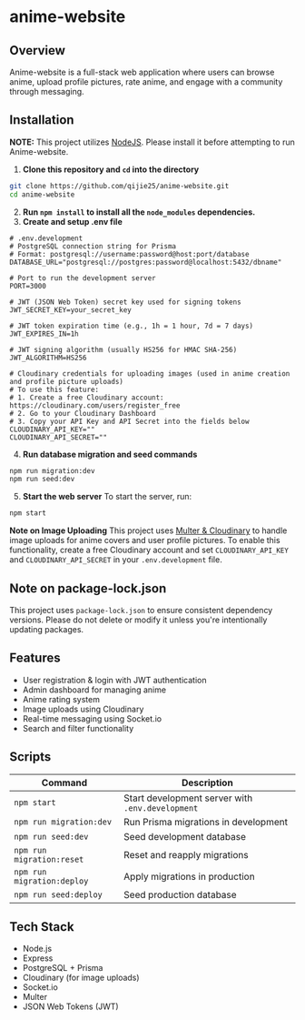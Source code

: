 # anime-website

## Overview
Anime-website is a full-stack web application where users can browse anime, upload profile pictures, rate anime, and engage with a community through messaging.

## Installation
**NOTE:** This project utilizes [NodeJS](https://nodejs.org/en). Please install it before attempting to run Anime-website.
1. **Clone this repository and `cd` into the directory**
```bash
git clone https://github.com/qijie25/anime-website.git
cd anime-website
```
2. **Run `npm install` to install all the `node_modules` dependencies.**
3. **Create and setup .env file**
```env
# .env.development
# PostgreSQL connection string for Prisma
# Format: postgresql://username:password@host:port/database
DATABASE_URL="postgresql://postgres:password@localhost:5432/dbname"

# Port to run the development server
PORT=3000

# JWT (JSON Web Token) secret key used for signing tokens
JWT_SECRET_KEY=your_secret_key

# JWT token expiration time (e.g., 1h = 1 hour, 7d = 7 days)
JWT_EXPIRES_IN=1h

# JWT signing algorithm (usually HS256 for HMAC SHA-256)
JWT_ALGORITHM=HS256

# Cloudinary credentials for uploading images (used in anime creation and profile picture uploads)
# To use this feature:
# 1. Create a free Cloudinary account: https://cloudinary.com/users/register_free
# 2. Go to your Cloudinary Dashboard
# 3. Copy your API Key and API Secret into the fields below
CLOUDINARY_API_KEY=""
CLOUDINARY_API_SECRET=""
```
4. **Run database migration and seed commands**
```bash
npm run migration:dev
npm run seed:dev
```
5. **Start the web server**
To start the server, run:
```bash
npm start
```

**Note on Image Uploading**
This project uses [Multer & Cloudinary](https://cloudinary.com/) to handle image uploads for anime covers and user profile pictures.
To enable this functionality, create a free Cloudinary account and set `CLOUDINARY_API_KEY` and `CLOUDINARY_API_SECRET` in your `.env.development` file.

## Note on package-lock.json
This project uses `package-lock.json` to ensure consistent dependency versions. Please do not delete or modify it unless you're intentionally updating packages.

## Features
- User registration & login with JWT authentication
- Admin dashboard for managing anime
- Anime rating system
- Image uploads using Cloudinary
- Real-time messaging using Socket.io
- Search and filter functionality

## Scripts

| Command | Description |
|--------|-------------|
| `npm start` | Start development server with `.env.development` |
| `npm run migration:dev` | Run Prisma migrations in development |
| `npm run seed:dev` | Seed development database |
| `npm run migration:reset` | Reset and reapply migrations |
| `npm run migration:deploy` | Apply migrations in production |
| `npm run seed:deploy` | Seed production database |

## Tech Stack
- Node.js
- Express
- PostgreSQL + Prisma
- Cloudinary (for image uploads)
- Socket.io
- Multer
- JSON Web Tokens (JWT)